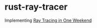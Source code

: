 # rust-ray-tracer

Implementing [Ray Tracing in One Weekend](https://raytracing.github.io/books/RayTracingInOneWeekend.html)
